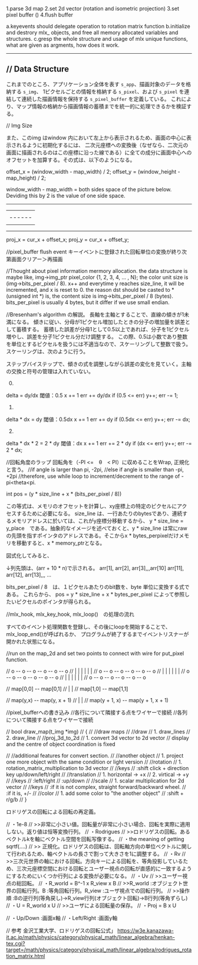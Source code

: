 1.parse 3d map
2.set 2d vector (rotation and isometric projection)
3.set pixel buffer ()
4.flush buffer

a.keyevents should delegate operation to rotation matrix function
b.initialize and destrory mlx_ objects, and free all memory allocated variables and structures.
c.gresp the whole structure and usage of mlx unique functions, what are given as argments, how does it work.

---

## // Data Structure

これまでのところ、アプリケーション全体を表す `s_app`、描画対象のデータを格納する `s_img`、
1ピクセルごとの情報を格納する `s_pixel`、および `s_pixel` を連結して連続した描画情報を保持する `s_pixel_buffer` を定義している。
これにより、マップ情報の格納から描画情報の蓄積までを統一的に処理できるかを検証する。

// Img Size

また、このimg はwindow 内において左上から表示されるため、画面の中心に表示されるように初期化するには、
二次元座標への変換後（なぜなら、二次元の画面に描画されるのはこの座標に沿った線である）に全ての成分に画面中心へのオフセットを加算する。その式は、以下のようになる。

offset_x = (window_width - map_width) / 2;
offset_y = (window_height - map_height) / 2;

window_width - map_width = both sides space of the picture below. Deviding this by 2 is the value of one side space.

 --------------
|              |
|    ------    |
|   |      |   |
|    ------    |
|              |
 --------------

proj_x = cur_x + offset_x;
proj_y = cur_x + offset_y;


//pixel_buffer flush event
キーイベントに登録された回転単位の変換が終り次第画面クリアー＞再描画


//Thought about pixel information mermory allocation.
the data structure is maybe like,
img->img_ptr
pixel_color {1, 2, 3, 4, ... , N};
the color unit size is (img->bits_per_pixel / 8).
x++ and everytime y reaches size_line, it will be incremented,
and x is reset to 0.
the reason dst should be casted to *(unsigned int *) is,
the content size is img->bits_per_pixel / 8 (bytes).
bits_per_pixel is usually 4 bytes, but it differ if we use small endian.

//Bresenham's algorithm の解説。
長軸を主軸とすることで、直線の傾きが1未満になる。
傾きに従い、分母が1ピクセル増加したときの分子の増加量を誤差として蓄積する。
蓄積した誤差が分母1として0.5以上であれば、分子を1ピクセル増やし、誤差を分子1ピクセル分だけ調整する。
この際、0.5は小数であり整数を単位とするピクセルを扱うには不適当なので、スケーリングして整数で扱う。
スケーリングは、次のように行う。

ステップバイステップで、傾きの式を調整しながら誤差の変化を見ていく。主軸の交換と符号の管理は入れていない。

0.
delta = dy/dx
閾値：0.5
x += 1
err += dy/dx
if (0.5 <= err)
	y++; err -= 1;

1.
delta * dx = dy
閾値：0.5dx
x += 1
err += dy
if (0.5dx <= err)
	y++; err -= dx;

2.
delta * dx * 2 = 2 * dy
閾値：dx
x += 1
err += 2 * dy
if (dx <= err)
	y++; err -= 2 * dx;

//回転角度のラップ
回転角を（-PI <=　θ　< PI）に収めることをWrap, 正規化と言う。
//if angle is larger than pi, -2pi,
//else if angle is smaller than -pi, +2pi
//therefore, use while loop to increment/decrement to the range of -pi<theta<pi.

int pos = (y * size_line + x * (bits_per_pixel / 8))

この等式は、メモリのオフセットを計算し、xy座標上の特定のピクセルにアクセスするために必要になる。
size_line は、一行あたりのbytesであり、連続するメモリアドレスに於いては、これがy座標分移動するから、
y * size_line = y_place　である。抽象的なイメージを述べておくと、y * size_line は常にrawの先頭を指すポインタのアドレスである。そこからx * bytes_perpixelだけメモリを移動すると、x * memory_ptrとなる。

図式化してみると、

↓列先頭は、(arr + 10 * n)で示される。
arr[1], arr[2], arr[3],,,arr[10]
arr[11], arr[12], arr[13],,,
...

bits_per_pixel / 8　は、１ピクセルあたりのbit数を、byte 単位に変換する式である。
これらから、
pos = y * size_line + x * bytes_per_pixel
によって参照したいピクセルのポインタが得られる。

//mlx_hook, mlx_key_hook, mlx_loop()　の処理の流れ

すべてのイベント処理関数を登録し、その後にloopを開始することで、mlx_loop_end()が呼ばれるか、
プログラムが終了するまでイベントリスナーが開かれた状態になる。



<LINE DRAWING ALGORITYM>
//run on the map_2d and set two points to connect with wire for put_pixel function.

// o -- o -- o -- o -- o -- o 
// |    |    |    |    |    |
// o -- o -- o -- o -- o -- o 
// |    |    |    |    |    |
// o -- o -- o -- o -- o -- o 
// |    |    |    |    |    |
// o -- o -- o -- o -- o -- o 

// map[0,0] -- map[0,1]
// |               |
// map[1,0] -- map[1,1]

// map(y,x) -- map(y, x + 1)
// |               |
// map(y + 1, x) -- map(y + 1, x + 1)

//pixel_bufferへの書き込み
//各行について隣接する点をワイヤーで接続
//各列について隣接する点をワイヤーで接続



<History>
// bool draw_map(t_img *img)
// {
// 	//draw maps
// 	//draw
// 	1. draw_lines
// 	2. draw_line
// 	//proj_3d_to_2d
// 	1. convert<proj> 3d vector to 2d vector
// display and the centre of object coordination is fixed

// //additional features for convert<proj> section.
// 	//another object
// 	1. project one more object with the same condition or light version
// 	//rotation
// 	1. rotation_matrix_multiplication to 3d vector
// 		//keys
// 			:shift click + direction key up/down/left/right
// 	//translation
// 	1. horizontal -> +x
// 	2. virtical -> +y
// 		//keys
// 		:left/right
// 		:up/down
// 	//scale
// 	1. scalar multiplication for 2d vector
// 		//keys
// 		:if it is not complex, straight forward/backward wheel.
// 		:if it is, +/-
// 	//color
// 	1. add some color to "the another object"
// 		:shift + r/g/b
// }




ロドリゲスの回転による回転の再定義。

// ・1e-8
// >>非常に小さい値。回転量が非常に小さい場合、回転を実際に適用しない。返り値は恒等変換行列。
// ・Rodrigues
// >>ロドリゲスの回転。あるベクトルkを軸にベクトル空間を回転写像する。
// ・the meaning of getting sqrtf(....)
// >> 正規化。ロドリゲスの回転は、回転軸方向の単位ベクトルに関して行われるため、軸ベクトルの長さで割って大きさを1に調整する。
// ・Rv
// >>三次元世界の軸における回転。方向キーによる回転を、等角投影しているため、三次元座標空間における回転とユーザー視点の回転が直感的に一致するようにするためにいくつか行列による変換が必要になる。
// ・Uv
// >>ユーザー視点の総回転。
// ・R_world = B^-1 x R_view x B
// >>R_world :オブジェクト世界の回転行列。B :等角回転行列。R_view :ユーザ視点での回転行列。
// >>操作順 :Bの逆行列(等角戻し)→R_view行列(オブジェクト回転)->B行列(等角ずらし)
// ・U = R_world x U
// >>ユーザによる回転量の保存。
// ・Proj = B x U

// ・Up/Down :画面x軸
// ・Left/Right :画面y軸

// 参考
金沢工業大学、ロドリゲスの回転公式」
https://w3e.kanazawa-it.ac.jp/math/physics/category/physical_math/linear_algebra/henkan-tex.cgi?target=/math/physics/category/physical_math/linear_algebra/rodrigues_rotation_matrix.html
